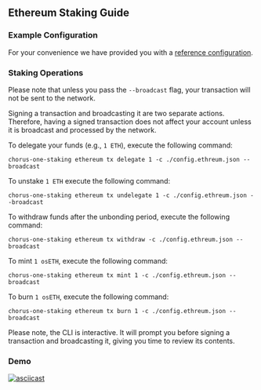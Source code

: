 ## Ethereum Staking Guide

### Example Configuration

For your convenience we have provided you with a [reference configuration](./example/config.ethereum.json).

### Staking Operations

Please note that unless you pass the `--broadcast` flag, your transaction will not be sent to the network.

Signing a transaction and broadcasting it are two separate actions. Therefore, having a signed transaction does not affect your account unless it is broadcast and processed by the network.

To delegate your funds (e.g., `1 ETH`), execute the following command:

```
chorus-one-staking ethereum tx delegate 1 -c ./config.ethreum.json --broadcast
```

To unstake `1 ETH` execute the following command:

```
chorus-one-staking ethereum tx undelegate 1 -c ./config.ethreum.json --broadcast
```

To withdraw funds after the unbonding period, execute the following command:

```
chorus-one-staking ethereum tx withdraw -c ./config.ethreum.json --broadcast
```

To mint `1 osETH`, execute the following command:

```
chorus-one-staking ethereum tx mint 1 -c ./config.ethreum.json --broadcast
```

To burn `1 osETH`, execute the following command:

```
chorus-one-staking ethereum tx burn 1 -c ./config.ethreum.json --broadcast
```

Please note, the CLI is interactive. It will prompt you before signing a transaction and broadcasting it, giving you time to review its contents.

### Demo

[![asciicast](https://asciinema.org/a/eMe1QeTwN2WvsQtDvHefkws72.svg)](https://asciinema.org/a/eMe1QeTwN2WvsQtDvHefkws72)
